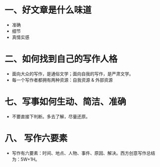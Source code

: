# 一、好文章是什么味道
- 准确
- 细节
- 真情实感
# 二、如何找到自己的写作人格
- 面向大众的写作，是通俗文学；面向自我的写作，是严肃文学。
- 每一个写作者都拥有两种资源：自我资源 & 外部资源

# 七、写事如何生动、简洁、准确
- 不要直接下判断。多去了解，尽量还原。
# 八、 写作六要素
- 写作有六要素：时间、地点、人物、事件、原因、解决。西方创意写作总结为：5W+1H。
